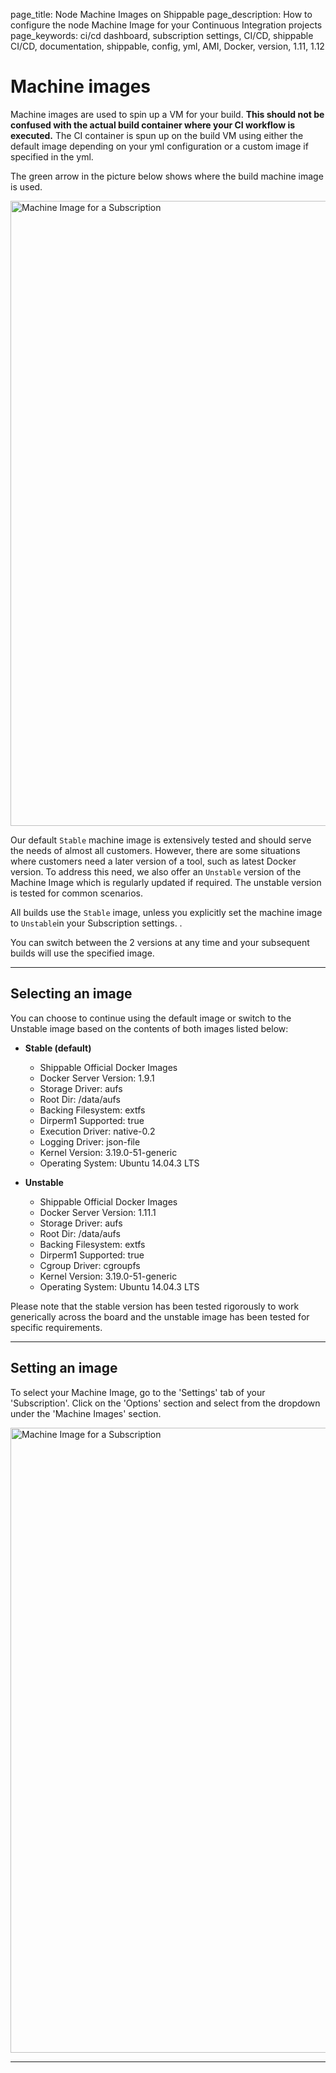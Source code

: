 page_title: Node Machine Images on Shippable
page_description: How to configure the node Machine Image for your Continuous Integration projects
page_keywords: ci/cd dashboard, subscription settings, CI/CD, shippable CI/CD, documentation, shippable, config, yml, AMI, Docker, version, 1.11, 1.12

# Machine images
Machine images are used to spin up a VM for your build. **This should not be confused with the actual build container where your CI workflow is executed.** The CI container is spun up on the build VM using either the default image depending on your yml configuration or a custom image if specified in the yml.

The green arrow in the picture below shows where the build machine image is used.

<img src="../../images/advancedOptions/shippableOverview.png"
alt="Machine Image for a Subscription" style="width:1000px;"/>

Our default `Stable` machine image is extensively tested and should serve the needs of almost all customers. However, there are some situations where customers need a later version of a tool, such as latest Docker version. To address this need, we also offer an `Unstable` version of the Machine Image which is regularly updated if required. The unstable version is tested for common scenarios.

All builds use the `Stable` image, unless you explicitly set the machine image to `Unstable`in your Subscription settings. .

You can switch between the 2 versions at any time and your subsequent builds will use the specified image.

---
## Selecting an image

You can choose to continue using the default image or switch to the Unstable image based on the contents of both images listed below:

* **Stable (default)**
    * Shippable Official Docker Images
    * Docker Server Version: 1.9.1
    * Storage Driver: aufs
    * Root Dir: /data/aufs
    * Backing Filesystem: extfs
    * Dirperm1 Supported: true
    * Execution Driver: native-0.2
    * Logging Driver: json-file
    * Kernel Version: 3.19.0-51-generic
    * Operating System: Ubuntu 14.04.3 LTS

* **Unstable**
    * Shippable Official Docker Images
    * Docker Server Version: 1.11.1
    * Storage Driver: aufs
    * Root Dir: /data/aufs
    * Backing Filesystem: extfs
    * Dirperm1 Supported: true
    * Cgroup Driver: cgroupfs
    * Kernel Version: 3.19.0-51-generic
    * Operating System: Ubuntu 14.04.3 LTS

Please note that the stable version has been tested rigorously to work generically across the board and the unstable image has been tested for specific requirements.

---
## Setting an image

To select your Machine Image, go to the 'Settings' tab of your 'Subscription'. Click on the 'Options' section and select from the dropdown under the 'Machine Images' section.

<img src="../../images/advancedOptions/machineImage.png"
alt="Machine Image for a Subscription" style="width:1000px;"/>

---
